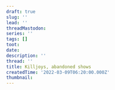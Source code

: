```yaml
---
draft: true
slug: ''
lead: ''
threadMastodon:
series: ''
tags: []
toot:
date:
description: ''
thread: ''
title: Killjoys, abandoned shows
createdTime: '2022-03-09T06:20:00.000Z'
thumbnail:
---
```

